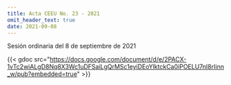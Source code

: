 ```yaml
---
title: Acta CEEU No. 23 - 2021
omit_header_text: true
date: 2021-09-08
---
```


Sesión ordinaria del 8 de septiembre de 2021

{{< gdoc src="https://docs.google.com/document/d/e/2PACX-1vTc2wiALgD8Nq8X3Wc1uDFSaiLgQrMSc1eyiDEoYlktckCa0iPOELU7nI8rIinn_w/pub?embedded=true" >}}
